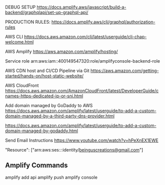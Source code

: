 DEBUG SETUP
https://docs.amplify.aws/javascript/build-a-backend/graphqlapi/set-up-graphql-api/

PRODUCTION RULES:
https://docs.amplify.aws/cli/graphql/authorization-rules

AWS CLI
https://docs.aws.amazon.com/cli/latest/userguide/cli-chap-welcome.html

AWS Amplify
https://aws.amazon.com/amplify/hosting/

Service role
arn:aws:iam::400149547320:role/amplifyconsole-backend-role

AWS CDN host and CI/CD Pipeline via Git
https://aws.amazon.com/getting-started/hands-on/host-static-website/

AWS CloudFront
https://docs.aws.amazon.com/AmazonCloudFront/latest/DeveloperGuide/cnames-https-dedicated-ip-or-sni.html

Add domain managed by GoDaddy to AWS
https://docs.aws.amazon.com/amplify/latest/userguide/to-add-a-custom-domain-managed-by-a-third-party-dns-provider.html

https://docs.aws.amazon.com/amplify/latest/userguide/to-add-a-custom-domain-managed-by-godaddy.html

Send Email Instructions
https://www.youtube.com/watch?v=hPeXnEX1EWE

"Resource": ["arn:aws:ses:*:*:identity/beinguscreations@gmail.com"]

## Amplify Commands

amplify add api
amplify push
amplify console
